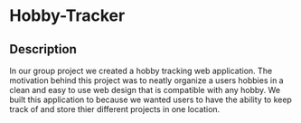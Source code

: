 # Hobby-Tracker

## Description

In our group project we created a hobby tracking web application. The motivation behind this project was to neatly organize a users hobbies in a clean and easy to use web design that is compatible with any hobby. We built this application to because we wanted users to have the ability to keep track of and store thier different projects in one location. 